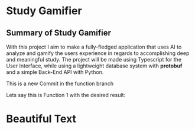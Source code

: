 # Study Gamifier
## Summary of Study Gamifier
With this project I aim to make a fully-fledged application that uses AI to analyze and gamify the users experience in regards to accomplishing deep and meaningful study.
The project will be made using Typescript for the User Interface, while using a lightweight database system with **protobuf** and a simple Back-End API with Python.

This is a new Commit in the function branch

Lets say this is Function 1 with the desired result:

# Beautiful Text
